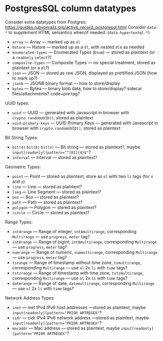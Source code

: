 # PostgresSQL column datatypes

Consider extra datatypes from Postgres: https://guides.rubyonrails.org/active_record_postgresql.html
Consider `data-*` to supplement HTML semantics when/if needed. (`data-hypertextql-*`)

- `array` — Array — marked up as `ol`
- `hstore` — Hstore — marked up as a `dl`, with nested `dl`s as needed
- `enumerated-types` — Enumerated Types (`Enum`) — stored as plaintext (or a `readonly` `select`?)
- `composite-types` — Composite Types — no special treatment, stored as plaintext (or a `dl`?)
- `json` — JSON — stored as raw JSON, displayed as prettified JSON (how to mark up?)
- `jsonb` — JSONB binary format — how to store/display
- `bytea` — Bytea — binary blob data, how to store/display? sidecar files/attachments? code+pre tag?

UUID types:

- `uuid` — UUID — generated with Javascript in browser with `crypto.randomUUID()`, stored as plaintext
- `uuid-primary-keys` — UUID Primary Keys — generated with Javascript in browser with `crypto.randomUUID()`, stored as plaintext

Bit String Types:

- `bit(4)` `bit(8)` `bit(n)` — Bit string — stored as plaintext?, maybe `input[readonly][pattern="^[01]{4}$"`?
- `interval` — Interval — stored as plaintext?

Geometric Types:

- `point` — Point — stored as plaintext, store as `ol` with two `li` tags (for `x` and `y`)
- `line` — Line — stored as plaintext?
- `lseg` — Line Segment — stored as plaintext?
- `box` — Box — stored as plaintext?
- `path` — Path — stored as plaintext?
- `polygon` — Polygon — stored as plaintext?
- `circle` — Circle — stored as plaintext?

Range Types:

- `int4range` — Range of integer, `int4multirange`, corresponding `Multirange` — use `progress`, `meter` tag?
- `int8range` — Range of bigint, `int8multirange`, corresponding `Multirange` — use `progress`, `meter` tag?
- `numrange` — Range of numeric, `nummultirange`, corresponding `Multirange` — use `progress`, `meter` tag?
- `tsrange` — Range of timestamp without time zone, `tsmultirange`, corresponding `Multirange` — use `ol` 2x `li` with `time` tags?
- `tstzrange` — Range of timestamp with time zone, `tstzmultirange`, corresponding `Multirange` — use `ol` 2x `li` with `time` tags?
- `daterange` — Range of date, `datemultirange`, corresponding `Multirange` — use `ol` 2x `li` with `time` tags?

Network Address Types:

- `inet` — inet IPv4 IPv6 host addresses —stored as plaintext, maybe `input[readonly][pattern="PRIOR ARTREGEX"`?
- `cidr` — cidr IPv4 IPv6 network address —stored as plaintext, maybe `input[readonly][pattern="PRIOR ARTREGEX"`?
- `macaddr` — Mac address — stored as plaintext, maybe `input[readonly][pattern="PRIOR ARTREGEX"`?

